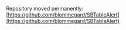 Repository moved permanently: [https://github.com/blommegard/SBTableAlert](https://github.com/blommegard/SBTableAlert)
